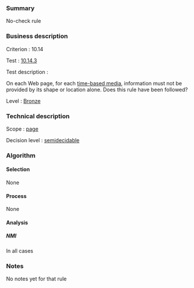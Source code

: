 ### Summary

No-check rule

### Business description

Criterion : 10.14

Test : [10.14.3](http://www.accessiweb.org/index.php/accessiweb-22-english-version.html#test-10-14-3)

Test description :

On each Web page, for each [time-based
media](http://www.braillenet.org/accessibilite/referentiel-aw21-en/glossaire.php#mMediaTemp),
information must not be provided by its shape or location alone. Does
this rule have been followed?

Level : [Bronze](/en/category/rules-design/accessiweb-11/level/bronze)

### Technical description

Scope : [page](/en/category/rules-design/accessiweb-11/scope/page)

Decision level :
[semidecidable](/en/category/rules-design/accessiweb-11/decision-level/semidecidable)

### Algorithm

#### Selection

None

#### Process

None

#### Analysis

##### NMI

In all cases

### Notes

No notes yet for that rule
